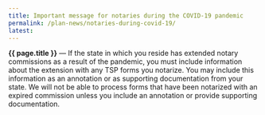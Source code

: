 ```yaml
---
title: Important message for notaries during the COVID-19 pandemic
permalink: /plan-news/notaries-during-covid-19/
latest:
---
```


**{{ page.title }}** &#8212; If the state in which you reside has extended notary commissions as a result of the pandemic, you must include information about the extension with any TSP forms you notarize. You may include this information as an annotation or as supporting documentation from your state. We will not be able to process forms that have been notarized with an expired commission unless you include an annotation or provide supporting documentation.
